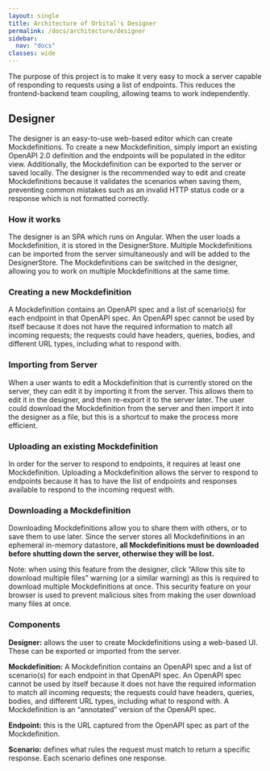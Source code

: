 ```yaml
---
layout: single
title: Architecture of Orbital's Designer
permalink: /docs/architecture/designer
sidebar:
  nav: "docs"
classes: wide
---
```


The purpose of this project is to make it very easy to mock a server capable of responding to requests using a list of endpoints. This reduces the frontend-backend team coupling, allowing teams to work independently.

Designer
--------

The designer is an easy-to-use web-based editor which can create Mockdefinitions. To create a new Mockdefinition, simply import an existing OpenAPI 2.0 definition and the endpoints will be populated in the editor view. Additionally, the Mockdefinition can be exported to the server or saved locally. The designer is the recommended way to edit and create Mockdefinitions because it validates the scenarios when saving them, preventing common mistakes such as an invalid HTTP status code or a response which is not formatted correctly.

### How it works

The designer is an SPA which runs on Angular. When the user loads a Mockdefinition, it is stored in the DesignerStore. Multiple Mockdefinitions can be imported from the server simultaneously and will be added to the DesignerStore. The Mockdefinitions can be switched in the designer, allowing you to work on multiple Mockdefinitions at the same time.

### Creating a new Mockdefinition

A Mockdefinition contains an OpenAPI spec and a list of scenario(s) for each endpoint in that OpenAPI spec. An OpenAPI spec cannot be used by itself because it does not have the required information to match all incoming requests; the requests could have headers, queries, bodies, and different URL types, including what to respond with.

### Importing from Server

When a user wants to edit a Mockdefinition that is currently stored on the server, they can edit it by importing it from the server. This allows them to edit it in the designer, and then re-export it to the server later. The user could download the Mockdefinition from the server and then import it into the designer as a file, but this is a shortcut to make the process more efficient.

### Uploading an existing Mockdefinition

In order for the server to respond to endpoints, it requires at least one Mockdefinition. Uploading a Mockdefinition allows the server to respond to endpoints because it has to have the list of endpoints and responses available to respond to the incoming request with.

### Downloading a Mockdefinition

Downloading Mockdefinitions allow you to share them with others, or to save them to use later. Since the server stores all Mockdefinitions in an ephemeral in-memory datastore, **all Mockdefinitions must be downloaded before shutting down the server, otherwise they will be lost.**

Note: when using this feature from the designer, click “Allow this site to download multiple files” warning (or a similar warning) as this is required to download multiple Mockdefinitions at once. This security feature on your browser is used to prevent malicious sites from making the user download many files at once.

### Components

**Designer:** allows the user to create Mockdefinitions using a web-based UI. These can be exported or imported from the server.

**Mockdefinition:** A Mockdefinition contains an OpenAPI spec and a list of scenario(s) for each endpoint in that OpenAPI spec. An OpenAPI spec cannot be used by itself because it does not have the required information to match all incoming requests; the requests could have headers, queries, bodies, and different URL types, including what to respond with. A Mockdefinition is an “annotated” version of the OpenAPI spec.

**Endpoint:** this is the URL captured from the OpenAPI spec as part of the Mockdefinition.

**Scenario:** defines what rules the request must match to return a specific response. Each scenario defines one response.
